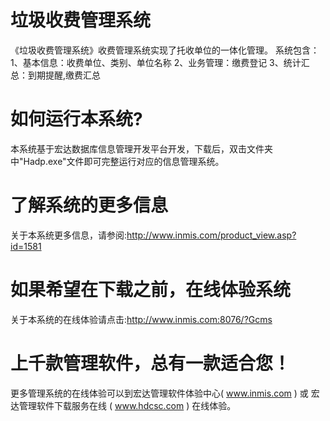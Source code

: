 # 垃圾收费管理系统

《垃圾收费管理系统》收费管理系统实现了托收单位的一体化管理。 系统包含： 1、基本信息：收费单位、类别、单位名称 2、业务管理：缴费登记 3、统计汇总：到期提醒,缴费汇总 

# 如何运行本系统?

本系统基于宏达数据库信息管理开发平台开发，下载后，双击文件夹中"Hadp.exe"文件即可完整运行对应的信息管理系统。

# 了解系统的更多信息

关于本系统更多信息，请参阅:http://www.inmis.com/product_view.asp?id=1581

# 如果希望在下载之前，在线体验系统

关于本系统的在线体验请点击:http://www.inmis.com:8076/?Gcms

# 上千款管理软件，总有一款适合您！

更多管理系统的在线体验可以到宏达管理软件体验中心( www.inmis.com ) 或 宏达管理软件下载服务在线 ( www.hdcsc.com ) 在线体验。


